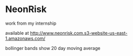 # NeonRisk
work from my internship

available at http://www.neonrisk.com.s3-website-us-east-1.amazonaws.com/

bollinger bands show 20 day moving average
